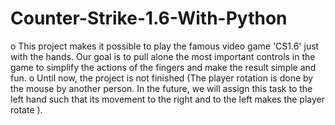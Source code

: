 # Counter-Strike-1.6-With-Python

o	This project makes it possible to play the famous video game 'CS1.6' just with the hands. Our goal is to pull alone the most important controls in the game to simplify the actions of the fingers and make the result simple and fun.
o Until now, the project is not finished (The player rotation is done by the mouse by another person. In the future, we will assign this task to the left hand such that its movement to the right and to the left makes the player rotate ).
